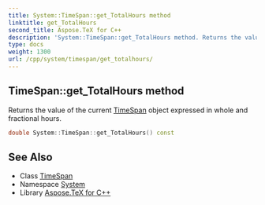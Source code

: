 ```yaml
---
title: System::TimeSpan::get_TotalHours method
linktitle: get_TotalHours
second_title: Aspose.TeX for C++
description: 'System::TimeSpan::get_TotalHours method. Returns the value of the current TimeSpan object expressed in whole and fractional hours in C++.'
type: docs
weight: 1300
url: /cpp/system/timespan/get_totalhours/
---
```

## TimeSpan::get_TotalHours method


Returns the value of the current [TimeSpan](../) object expressed in whole and fractional hours.

```cpp
double System::TimeSpan::get_TotalHours() const
```

## See Also

* Class [TimeSpan](../)
* Namespace [System](../../)
* Library [Aspose.TeX for C++](../../../)
